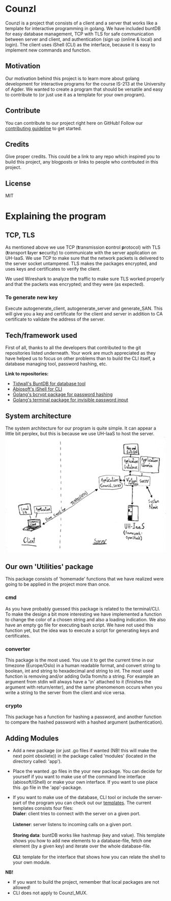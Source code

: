 # Counzl
Counzl is a project that consists of a client and a server that works like a template for interactive programming in golang. We have included buntDB for easy database management, TCP with TLS for safe communication between server and client, and authentication (sign up (online & local) and login). The client uses iShell (CLI) as the interface, because it is easy to implement new commands and function.  

## Motivation
Our motivation behind this project is to learn more about golang development for interactive programs for the course IS-213 at the University of Agder. We wanted to create a program that should be versatile and easy to contribute to (or just use it as a template for your own program). 

## Contribute
You can contribute to our project right here on GitHub! 
Follow our [contributing guideline](https://github.com/BadNameException/Counzl/blob/master/CONTRIBUTING.MD) to get started.

## Credits
Give proper credits. This could be a link to any repo which inspired you to build this project, any blogposts or links to people who contrbuted in this project. 

## License

MIT

# Explaining the program

## TCP, TLS
As mentioned above we use TCP (**t**ransmission **c**ontrol **p**rotocol)  with TLS (**t**ransport **l**ayer **s**ecurity) to communicate with the server application on UH-IaaS. We use TCP to make sure that the network packets is delivered to the server socket untampered. TLS makes the packages encrypted, and uses keys and certificates to verify the client.

We used Wireshark to analyze the traffic to make sure TLS worked properly and that the packets was encrypted; and they were (as expected).

### To generate new key 
Execute autogenerate_client, autogenerate_server and generate_SAN. This will give you a key and certificate for the client and server in addition to CA certificate to validate the address of the server. 

## Tech/framework used
First of all, thanks to all the developers that contributed to the git repositories listed underneath. Your work are much appreciated as they have helped us to focus on other problems than to build the CLI itself, a database managing tool, password hashing, etc.

**Link to repositories:**<br>
* [Tidwall's BuntDB for database tool](https://github.com/tidwall/buntdb) <br>
* [Abiosoft's iShell for CLI](https://github.com/abiosoft/ishell)<br>
* [Golang's bcrypt package for password hashing](golang.org/x/crypto/bcrypt)<br>
* [Golang's terminal package for invisible password input]()

## System architecture
The system architecture for our program is quite simple. It can appear a little bit perplex, but this is because we use UH-IaaS to host the server.  
![System Architecture](https://github.com/BadNameException/Counzl/blob/master/sys_architecture2.jpg)

## Our own 'Utilities' package 
This package consists of 'homemade' functions that we have realized were going to be applied in the project more than once.

### cmd
As you have probably guessed this package is related to the terminal/CLI. To make the design a bit more interesting we have implemented a function to change the color of a chosen string and also a loading indication. We also have an empty go file for executing bash script. We have not used this function yet, but the idea was to execute a script for generating keys and certificates. 

### converter 
This package is the most used. You use it to get the current time in our timezone (Europe/Oslo) in a human readable format, and convert string to boolean, int and string to hexadecimal and string to int. 
The most used function is removing and/or adding 0x0a from/to a string. For example an argument from stdin will always have a '\n' attached to it (finishes the argument with return/enter), and the same phenomenom occurs when you write a string to the server from the client and vice versa.

### crypto
This package has a function for hashing a password, and another function to compare the hashed password with a hashed argument (authentication). 

## Adding Modules

* Add a new package (or just .go files if wanted (NB! this will make the next point obsolete)) in the package called 'modules' (located in the directory called: 'app'). 
* Place the wanted .go files in the your new package. You can decide for yourself if you want to make use of the command line interface (abiosoft/iShell) or make your own interface. If you want to use place this .go file in the 'app'-package.  

* If you want to make use of the database, CLI tool or include the server-part of the program you can check out our [templates](https://github.com/BadNameException/Counzl/tree/master/templates). The current templates consists four files: 
<br>**Dialer**: client tries to connect with the server on a given port. <br>
<br>**Listener**: server listens to incoming calls on a given port. <br>
<br>**Storing data**: buntDB works like hashmap (key and value). This template shows you how to add new elements to a database-file, fetch one element (by a given key) and iterate over the whole database-file. <br>
<br>**CLI**: template for the interface that shows how you can relate the shell to your own module. 

**NB!** 
* If you want to build the project, remember that local packages are not allowed!
* CLI does not apply to Counzl_MUX.